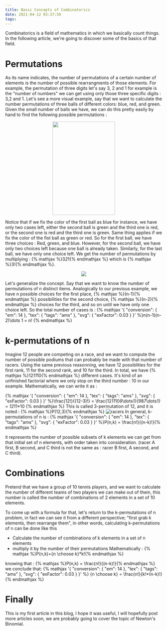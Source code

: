 ```yaml
---
title: Basic Concepts of Combinatorics
date: 2021-04-12 03:37:59
tags:
---
```

Combinatorics is a field of mathematics in which we basically count things. In the following article, we're going to discover some of the basics of that field.

# Permutations 
As its name indicates, the number of permutations of a certain number of elements is the number of possible rearrangments of those elements. For example, the permutation of three digits let's say 3, 2 and 1 for example is the "number of numbers" we can get using only those three specific digits : 3,2 and 1.
Let's see a more visual example, say that we want to calculate the number permutations of three balls of different colors: blue, red, and green. Given the small number of balls we have, we can do this pretty easily by hand to find the following possible permutations : 
<p align="center">
  <img width="200" height="300" src="/images/dark1.png">
</p>

Notice that if we fix the color of the first ball as blue for instance, we have only two cases left, either the second ball is green and the third one is red, or the second one is red and the third one is green. Same thing applies if we fix the color of the fist ball as green or red. 
So for the first ball, we have three choices : Red, green, and blue. However, for the second ball, we have only two choices left because one ball is already taken. Similarly, for the last ball, we have only one choice left. 
We get the number of permutations by multiplying : {% mathjax %}3*2*1{% endmathjax %} which is {% mathjax %}3!{% endmathjax %}.
<p align="center">
  <img src="/images/bitmap.png">
</p>
Let's generalize the concept.
Say that we want to know the number of permutations of n distinct items. Analogically to our previous example, we have n possible choices for the first place, {% mathjax %}(n-1){% endmathjax %} possibilities for the second choice, {% mathjax %}(n-2){% endmathjax %} choices for the third, and so on until we have only one choice left. So the total number of cases is : 
{% mathjax '{ "conversion": { "em": 14 }, "tex": { "tags": "ams" }, "svg": { "exFactor": 0.03 } }' %}n(n-1)(n-2)\dots 1 = n! {% endmathjax %}


# k-permutations of n
Imagine 12 people are competing on a race, and we want to compute the number of possible podiums that can probably be made with that number of racers. Using the same previous reasonning, we have 12 possiblities for the first rank, 11 for the second rank, and 10 for the third. In total, we have {% mathjax %}12*11*10{% endmathjax %} different cases.
It's kind of an unfinished factorial where we only stop on the third number : 10 in our example. Mathematically, we can write it as : 

{% mathjax '{ "conversion": { "em": 14 }, "tex": { "tags": "ams" }, "svg": { "exFactor": 0.03 } }' %}\frac{12!}{(12-3)!} = \frac{12*11*10*9*\dots*1}{9*8*7*\dots*1} = 12*11*10 {% endmathjax %}
This is called 3-permutation of 12, and it is noted : {% mathjax %}P(12,3){% endmathjax %} 
![racers](/images/racers.png)
In general, k-permutations of n is : {% mathjax '{ "conversion": { "em": 14 }, "tex": { "tags": "ams" }, "svg": { "exFactor": 0.03 } }' %}P(n,k) = \frac{n!}{(n-k)!}{% endmathjax %}

it represents the number of possible subsets of k elements we can get from that initial set of n elements, with order taken into consideration. (racer A first, B second, and C third is not the same as : racer B first, A second, and C third).

# Combinations 

Pretend that we have a group of 10 tennis players, and we want to calculate the number of different teams of two players we can make out of them, this number is called the number of combinations of 2 elements in a set of 10 elements.

To come up with a formula for that, let's return to the k-permutations of n problem, in fact we can see it from a different perspective; "first grab k elements, then rearrange them", in other words, calculating k-permutations of n can be done like this
* Calculate the number of combinations of k elements in a set of n elements
* multiply it by the number of their permutations
Mathematically : 
{% mathjax %}P(n,k)={n \choose k}*k!{% endmathjax %} 

knowing that : {% mathjax %}P(n,k) = \frac{n!}{(n-k)!}{% endmathjax %} 
we conclude that: {% mathjax '{ "conversion": { "em": 14 }, "tex": { "tags": "ams" }, "svg": { "exFactor": 0.03 } }' %}
{n \choose k} = \frac{n!}{k!*(n-k)!}
{% endmathjax %}

# Finally
This is my first article in this blog, I hope it was useful, I will hopefully post more articles soon, we are probably going to cover the topic of Newton's Binomial.
